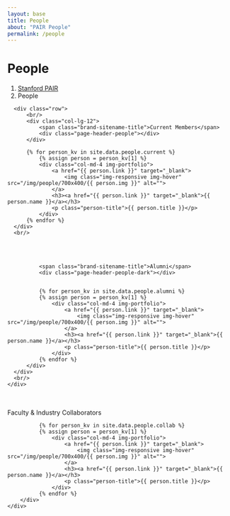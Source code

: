 ```yaml
---
layout: base
title: People
about: "PAIR People"
permalink: /people
---
```

<!-- Page Content -->
<div class="container-fluid">

  <div class="container">
      <!-- Page Heading/Breadcrumbs -->
      <div class="row">
          <div class="col-lg-12">
              <h1 class="page-header">People
                  <small></small>
              </h1>
              <ol class="breadcrumb">
                  <li><a href="/">Stanford PAIR</a></li>
                  <li class="active">People</li>
              </ol>
          </div>
      </div>

      <div class="row">
          <br/>
          <div class="col-lg-12">
              <span class="brand-sitename-title">Current Members</span>
              <div class="page-header-people"></div>
          </div>

          {% for person_kv in site.data.people.current %} 
              {% assign person = person_kv[1] %}
              <div class="col-md-4 img-portfolio">
                  <a href="{{ person.link }}" target="_blank">
                      <img class="img-responsive img-hover" src="/img/people/700x400/{{ person.img }}" alt="">
                  </a>
                  <h3><a href="{{ person.link }}" target="_blank">{{ person.name }}</a></h3>
                  <p class="person-title">{{ person.title }}</p>
              </div>
          {% endfor %}
      </div>
      <br/>
  </div>
</div>


<div class="container-fluid container-colored">
    <br/><br/>
    <div class="container">
      <div class="row" id="cerc">
          <div class="col-lg-12">

              <span class="brand-sitename-title">Alumni</span>
              <div class="page-header-people-dark"></div>


              {% for person_kv in site.data.people.alumni %} 
              {% assign person = person_kv[1] %}
                  <div class="col-md-4 img-portfolio">
                      <a href="{{ person.link }}" target="_blank">
                          <img class="img-responsive img-hover" src="/img/people/700x400/{{ person.img }}" alt="">
                      </a>
                      <h3><a href="{{ person.link }}" target="_blank">{{ person.name }}</a></h3>
                      <p class="person-title">{{ person.title }}</p>
                  </div>
              {% endfor %}
          </div>
      </div>
      <br/>
    </div>
</div>


<div class="container-fluid">
    <br/><br/>
    <div class="container">
    <div class="row" id="cerc">
        <div class="col-lg-12">
            <span class="brand-sitename-title">Faculty & Industry Collaborators</span>
            <div class="page-header-people"></div>

              {% for person_kv in site.data.people.collab %} 
              {% assign person = person_kv[1] %}
                  <div class="col-md-4 img-portfolio">
                      <a href="{{ person.link }}" target="_blank">
                          <img class="img-responsive img-hover" src="/img/people/700x400/{{ person.img }}" alt="">
                      </a>
                      <h3><a href="{{ person.link }}" target="_blank">{{ person.name }}</a></h3>
                      <p class="person-title">{{ person.title }}</p>
                  </div>
              {% endfor %}
        </div>
    </div>
</div>
<!-- /.container -->
